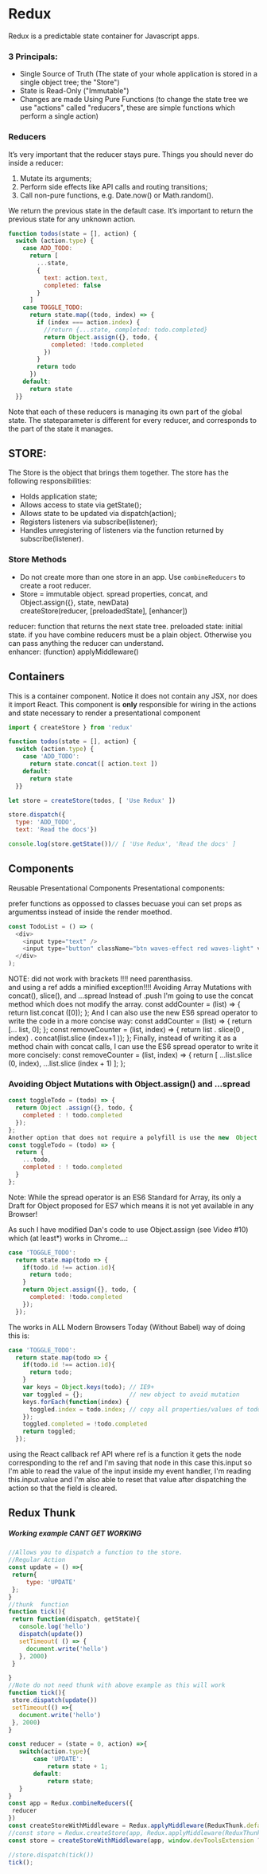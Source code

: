 # Redux
Redux is a predictable state container for Javascript apps. 

### 3 Principals:
- Single Source of Truth (The state of your whole application is stored in a single object tree; the "Store")
-  State is Read-Only ("Immutable")
-  Changes are made Using Pure Functions (to change the state tree we use "actions" called "reducers", these are simple functions which perform a single action)  

### Reducers
 It’s very important that the reducer stays pure. Things you should never do inside a reducer:
1.  Mutate its arguments;
2. Perform side effects like API calls and routing transitions;
3. Call non-pure functions, e.g. Date.now() or Math.random().
 
 We return the previous state in the default case. It’s important to return the previous state for any unknown action.

```javascript
function todos(state = [], action) {
  switch (action.type) {
    case ADD_TODO:
      return [
        ...state,
        {
          text: action.text,
          completed: false
        }
      ]
    case TOGGLE_TODO:
      return state.map((todo, index) => {
        if (index === action.index) {
          //return {...state, completed: todo.completed}
          return Object.assign({}, todo, {
            completed: !todo.completed
          })
        }
        return todo
      })
    default:
      return state
  }}
```
Note that each of these reducers is managing its own part of the global state. The stateparameter is different for every reducer, and corresponds to the part of the state it manages.

## STORE:

The Store is the object that brings them together. The store has the following responsibilities:

* Holds application state;
* Allows access to state via getState();
* Allows state to be updated via dispatch(action);
* Registers listeners via subscribe(listener);
* Handles unregistering of listeners via the function returned by subscribe(listener).

### Store Methods
- Do not create more than one store in an app. Use `combineReducers` to create a root reducer. 
- Store = immutable object. spread properties, concat, and Object.assign({}, state, newData)  
createStore(reducer, [preloadedState], [enhancer])

reducer: function that returns the next state tree. 
preloaded state: initial state. if you have combine reducers must be a plain object. Otherwise you can pass anything the reducer can understand.  
enhancer: (function) applyMiddleware()  

## Containers
 This is a container component. Notice it does not contain any JSX,
    nor does it import React. This component is **only** responsible for
    wiring in the actions and state necessary to render a presentational
    component 

```javascript
import { createStore } from 'redux'

function todos(state = [], action) {
  switch (action.type) {
    case 'ADD_TODO':
      return state.concat([ action.text ])
    default:
      return state
  }}

let store = createStore(todos, [ 'Use Redux' ])

store.dispatch({
  type: 'ADD_TODO',
  text: 'Read the docs'})

console.log(store.getState())// [ 'Use Redux', 'Read the docs' ]
```
	
## Components

Reusable Presentational Components
Presentational components:

prefer functions as oppossed to classes becuase youi can set props as argumentss instead of inside the render moethod. 


```javascript
const TodoList = () => (
  <div>
    <input type="text" />
    <input type="button" className="btn waves-effect red waves-light" value="click"/>
  </div>
);
```
NOTE: did not work with brackets !!!! need parenthasiss.      
and using a ref adds a minified exception!!!!
Avoiding Array Mutations with concat(), slice(), and ...spread
Instead of .push I'm going to use the  concat method which does not modify the array.
const addCounter = (list) => {
  return list.concat ([0]);
};
And I can also use the new ES6  spread operator to write the code in a more concise way:
const addCounter = (list) => {
  return [... list, 0];
};
const removeCounter = (list, index) => {
  return list
    . slice(0 , index)
    . concat(list.slice (index+1 ));
};
Finally, instead of writing it as a method chain with  concat calls, I can use the ES6  spread operator to write it more concisely:
const removeCounter = (list, index) => {
  return [
    ...list.slice (0, index),
    ...list.slice (index + 1)
  ];
};


### Avoiding Object Mutations with Object.assign() and ...spread
```javascript
const toggleTodo = (todo) => {
  return Object .assign({}, todo, {
    completed : ! todo.completed
  });
};
Another option that does not require a polyfill is use the new  Object  spread operator  which is not part of ES6 however it is proposed for ES7 it is "fairly popular" and it is  enabled in Babel if you use the "stage 2 preset":
const toggleTodo = (todo) => {
  return {
    ...todo,
    completed : ! todo.completed
  }
};
```


Note: While the spread operator is an ES6 Standard for Array, its only a Draft for Object proposed for ES7 which means it is not yet available in any Browser!   

As such I have modified Dan's code to use Object.assign (see Video #10) which (at least*) works in Chrome...:
```javascript
case 'TOGGLE_TODO':
  return state.map(todo => {
    if(todo.id !== action.id){
      return todo;
    }
    return Object.assign({}, todo, {
      completed: !todo.completed
    });
  });
```
The works in ALL Modern Browsers Today (Without Babel) way of doing this is:
```javascript
case 'TOGGLE_TODO':
  return state.map(todo => {
    if(todo.id !== action.id){
      return todo;
    }
    var keys = Object.keys(todo); // IE9+
    var toggled = {};             // new object to avoid mutation
    keys.forEach(function(index) {
      toggled.index = todo.index; // copy all properties/values of todo
    });
    toggled.completed = !todo.completed
    return toggled;
  });
```


using the React callback ref  API where ref is a function it gets the  node corresponding to the ref and I'm saving that node  in this case this.input so I'm able to  read the value of the input inside my event handler, I'm reading this.input.value and I'm also able to  reset that value after dispatching the action so that the field is cleared.

## Redux Thunk

##### Working example CANT GET WORKING
 ```javascript
//Allows you to dispatch a function to the store.
//Regular Action
const update = () =>{
  return{
      type: 'UPDATE'
  };
}
//thunk  function
function tick(){
  return function(dispatch, getState){
    console.log('hello')
    dispatch(update())
    setTimeout( () => {
      document.write('hello')
    }, 2000)
  }

}
//Note do not need thunk with above example as this will work
function tick(){
  store.dispatch(update())
  setTimeout(() =>{
    document.write('hello')
  }, 2000)
}

const reducer = (state = 0, action) =>{
    switch(action.type){
        case 'UPDATE':
            return state + 1;
        default:
            return state;
    }
}
const app = Redux.combineReducers({
  reducer
})
const createStoreWithMiddleware = Redux.applyMiddleware(ReduxThunk.default)(Redux.createStore)
//const store = Redux.createStore(app, Redux.applyMiddleware(ReduxThunk.default), window.devToolsExtension ? window.devToolsExtension() : undefined);
const store = createStoreWithMiddleware(app, window.devToolsExtension ? window.devToolsExtension() : undefined)

//store.dispatch(tick())
tick();
```
